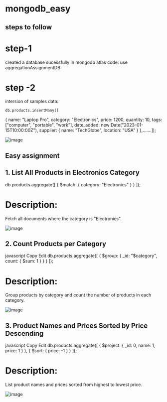 # mongodb_easy


## steps to follow 
# step-1

  created a database sucessfully in mongodb atlas
code: use aggregationAssignmentDB
# step -2
intersion of samples data:

    db.products.insertMany([
  { name: "Laptop Pro", category: "Electronics", price: 1200, quantity: 10, tags: ["computer", "portable", "work"], date_added: new Date("2023-01-15T10:00:00Z"), supplier: { name: "TechGlobe", location: "USA" } },.......]);

![image](https://github.com/user-attachments/assets/dab412b8-4f27-47b6-b076-b2949ab927f5)


## Easy assignment 
## 1. List All Products in Electronics Category
db.products.aggregate([
  { $match: { category: "Electronics" } }
]);

  # Description:
Fetch all documents where the category is "Electronics".

![image](https://github.com/user-attachments/assets/533335ec-c639-425a-b7e7-1265680e7595)

## 2. Count Products per Category
javascript
Copy
Edit
db.products.aggregate([
  {
    $group: {
      _id: "$category",
      count: { $sum: 1 }
    }
  }
]);
  # Description:
Group products by category and count the number of products in each category.


![image](https://github.com/user-attachments/assets/0547b3aa-7dac-4d9f-afc9-6b172bde0bc8)

## 3. Product Names and Prices Sorted by Price Descending
javascript
Copy
Edit
db.products.aggregate([
  { $project: { _id: 0, name: 1, price: 1 } },
  { $sort: { price: -1 } }
]);
  # Description:
List product names and prices sorted from highest to lowest price.

![image](https://github.com/user-attachments/assets/97c0012e-9bdf-45e0-bb24-80dcd3cf8844)
